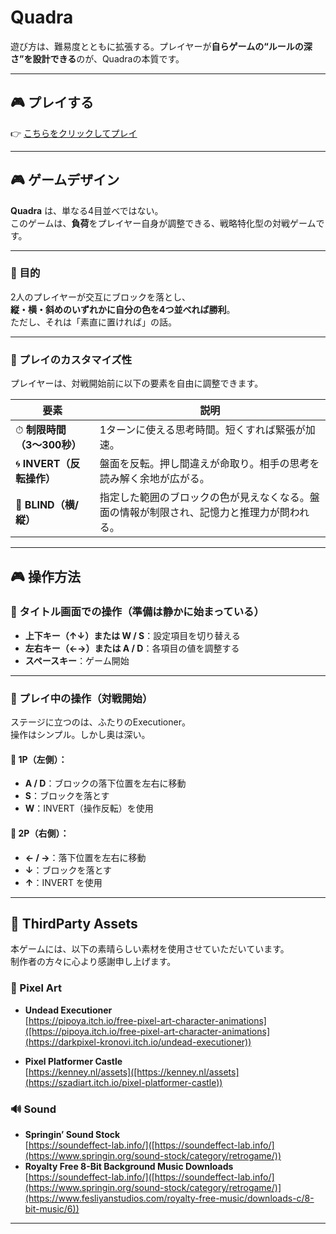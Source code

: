 # Quadra

遊び方は、難易度とともに拡張する。プレイヤーが**自らゲームの“ルールの深さ”を設計できる**のが、Quadraの本質です。

---

## 🎮 プレイする

👉 [こちらをクリックしてプレイ](https://kohjima-bluu.github.io/Quadra/)

---

## 🎮 ゲームデザイン

**Quadra** は、単なる4目並べではない。  
このゲームは、**負荷**をプレイヤー自身が調整できる、戦略特化型の対戦ゲームです。

---

### 🔸 目的

2人のプレイヤーが交互にブロックを落とし、  
**縦・横・斜めのいずれかに自分の色を4つ並べれば勝利**。  
ただし、それは「素直に置ければ」の話。

---

### 🔸 プレイのカスタマイズ性

プレイヤーは、対戦開始前に以下の要素を自由に調整できます。

| 要素 | 説明 |
|------|------|
| ⏱ **制限時間（3〜300秒）** | 1ターンに使える思考時間。短くすれば緊張が加速。 |
| 🌀 **INVERT（反転操作）** | 盤面を反転。押し間違えが命取り。相手の思考を読み解く余地が広がる。 |
| 🔲 **BLIND（横/縦）** | 指定した範囲のブロックの色が見えなくなる。盤面の情報が制限され、記憶力と推理力が問われる。 |

---

## 🎮 操作方法

### 🔸 タイトル画面での操作（準備は静かに始まっている）

- **上下キー（↑↓）または W / S**：設定項目を切り替える  
- **左右キー（←→）または A / D**：各項目の値を調整する  
- **スペースキー**：ゲーム開始

---

### 🔸 プレイ中の操作（対戦開始）

ステージに立つのは、ふたりのExecutioner。  
操作はシンプル。しかし奥は深い。

#### 👤 1P（左側）：
- **A / D**：ブロックの落下位置を左右に移動  
- **S**：ブロックを落とす  
- **W**：INVERT（操作反転）を使用

#### 👤 2P（右側）：
- **← / →**：落下位置を左右に移動  
- **↓**：ブロックを落とす  
- **↑**：INVERT を使用

---

## 🎨 ThirdParty Assets

本ゲームには、以下の素晴らしい素材を使用させていただいています。  
制作者の方々に心より感謝申し上げます。

### 🧱 Pixel Art

- **Undead Executioner**  
  [https://pipoya.itch.io/free-pixel-art-character-animations]([https://pipoya.itch.io/free-pixel-art-character-animations](https://darkpixel-kronovi.itch.io/undead-executioner))  

- **Pixel Platformer Castle**  
  [https://kenney.nl/assets]([https://kenney.nl/assets](https://szadiart.itch.io/pixel-platformer-castle))

### 🔊 Sound

- **Springin’ Sound Stock**  
  [https://soundeffect-lab.info/]([https://soundeffect-lab.info/](https://www.springin.org/sound-stock/category/retrogame/))  
- **Royalty Free 8-Bit Background Music Downloads**  
  [https://soundeffect-lab.info/]([https://soundeffect-lab.info/](https://www.springin.org/sound-stock/category/retrogame/)](https://www.fesliyanstudios.com/royalty-free-music/downloads-c/8-bit-music/6)) 

---
